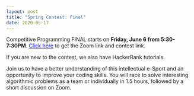 ```yaml
---
layout: post
title: "Spring Contest: Final"
date: 2020-05-17
---
```

Competitive Programming FINAL starts on **Friday, June 6 from 5:30-7:30PM**. [<span style="color: blue">Click here</span>](http://bit.ly/UWBcomp) to get the Zoom link and contest link.

If you are new to the contest, we also have HackerRank tutorials.

Join us to have a better understanding of this intellectual e-Sport and an opportunity to improve your coding skills. You will race to solve interesting algorithmic problems as a team or individually in 1.5 hours, followed by a short discussion on Zoom.
